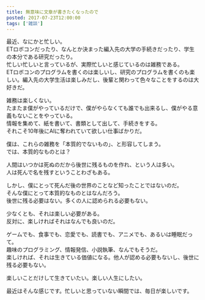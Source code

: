 ```yaml
---
title: 無意味に文章が書きたくなったので
posted: 2017-07-23T12:00:00
tags: ['雑談']
---
```


最近、なにかと忙しい。  
ETロボコンだったり、なんとか決まった編入先の大学の手続きだったり、学生の本分である研究だったり。  
忙しい忙しいと言っているが、実際忙しいと感じているのは雑務である。  
ETロボコンのプログラムを書くのは楽しいし、研究のプログラムを書くのも楽しい。編入先の大学生活は楽しみだし、後輩と関わって色々なことをするのは大好きだ。  
  
雑務は楽しくない。  
たまたま僕がやっているだけで、僕がやらなくても誰でも出来るし、僕がやる意義もないことをやっている。  
情報を集めて、紙を書いて、書類として出して、手続きをする。  
それこそ10年後にAIに奪われていて欲しい仕事ばかりだ。  
  
僕は、これらの雑務を「本質的でないもの」、と形容してしまう。  
では、本質的なものとは？  
  
人間はいつかは死ぬのだから後世に残るものを作れ、という人は多い。  
人は死んで名を残すということわざもある。  
  
しかし、僕にとって死んだ後の世界のことなど知ったことではないのだ。  
そんな僕にとって本質的なものとはなんだろう。  
後世に残る必要はない。多くの人に認められる必要もない。  
  
少なくとも、それは楽しい必要がある。  
反対に、楽しければそれはなんでも良いのだ。  
  
ゲームでも、食事でも、恋愛でも、読書でも、アニメでも、あるいは睡眠だって。  
趣味のプログラミング、情報発信、小説執筆、なんでもそうだ。  
楽しければ、それは生きている価値になる。他人が認める必要もないし、後世に残る必要もない。  
  
楽しいことだけして生きていたい。楽しい人生にしたい。  
  
最近はそんな感じです。忙しいと思っていない瞬間では、毎日が楽しいです。

